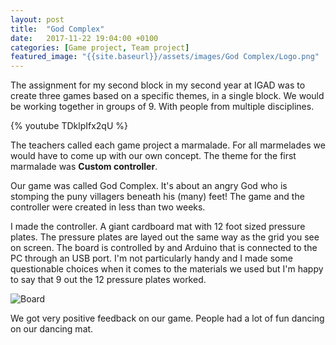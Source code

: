 ```yaml
---
layout: post
title:  "God Complex"
date:   2017-11-22 19:04:00 +0100
categories: [Game project, Team project]
featured_image: "{{site.baseurl}}/assets/images/God Complex/Logo.png"
---
```

The assignment for my second block in my second year at IGAD was to create three games based on a specific themes, in a single block. We would be working together in groups of 9. With people from multiple disciplines.

<!--more-->
{% youtube TDklpIfx2qU %}

The teachers called each game project a marmalade. For all marmelades we would have to come up with our own concept. The theme for the first marmalade was <strong>Custom controller</strong>.

Our game was called God Complex. It's about an angry God who is stomping the puny villagers beneath his (many) feet! The game and the controller were created in less than two weeks.

I made the controller. A giant cardboard mat with 12 foot sized pressure plates. The pressure plates are layed out the same way as the grid you see on screen. The board is controlled by and Arduino that is connected to the PC through an USB port. I'm not particularly handy and I made some questionable choices when it comes to the materials we used but I'm happy to say that 9 out the 12 pressure plates worked.

<img src="{{site.baseurl}}/assets/images/God Complex/Board.png" alt="Board" class="post_image">

We got very positive feedback on our game. People had a lot of fun dancing on our dancing mat.
